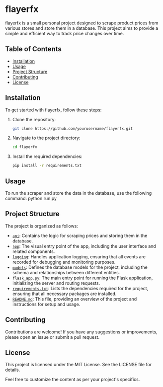 # flayerfx

flayerfx is a small personal project designed to scrape product prices from various stores and store them in a database. This project aims to provide a simple and efficient way to track price changes over time.

## Table of Contents

- [Installation](#installation)
- [Usage](#usage)
- [Project Structure](#project-structure)
- [Contributing](#contributing)
- [License](#license)

## Installation

To get started with flayerfx, follow these steps:

1. Clone the repository:
	```bash
	git clone https://github.com/yourusername/flayerfx.git
	```

2. Navigate to the project directory:
	```bash
	cd flayerfx
	```

3. Install the required dependencies:
	```bash
	pip install -r requirements.txt
	```

## Usage

To run the scraper and store the data in the database, use the following command:
python run.py


## Project Structure
The project is organized as follows:

- [`api`](./api): Contains the logic for scraping prices and storing them in the database.
- [`app`](./app): The visual entry point of the app, including the user interface and related components.
- [`logging`](./logging): Handles application logging, ensuring that all events are recorded for debugging and monitoring purposes.
- [`models`](./models): Defines the database models for the project, including the schema and relationships between different entities.
- [`flask_app.py`](./flask_app.py): The main entry point for running the Flask application, initializing the server and routing requests.
- [`requirements.txt`](./requirements.txt): Lists the dependencies required for the project, ensuring that all necessary packages are installed.
- [`README.md`](./README.md): This file, providing an overview of the project and instructions for setup and usage.

## Contributing
Contributions are welcome! If you have any suggestions or improvements, please open an issue or submit a pull request.

## License
This project is licensed under the MIT License. See the LICENSE file for details.

Feel free to customize the content as per your project's specifics.